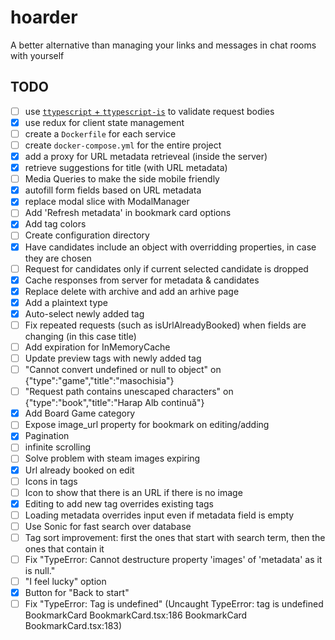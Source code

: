 # hoarder
A better alternative than managing your links and messages in chat rooms with yourself

## TODO

- [ ] use [`ttypescript` + `ttypescript-is`](https://stackoverflow.com/a/60824562) to validate request bodies
- [x] use redux for client state management
- [ ] create a `Dockerfile` for each service
- [ ] create `docker-compose.yml` for the entire project
- [x] add a proxy for URL metadata retrieveal (inside the server)
- [x] retrieve suggestions for title (with URL metadata)
- [ ] Media Queries to make the side mobile friendly
- [x] autofill form fields based on URL metadata
- [x] replace modal slice with ModalManager
- [ ] Add 'Refresh metadata' in bookmark card options
- [x] Add tag colors
- [ ] Create configuration directory
- [x] Have candidates include an object with overridding properties, in case they are chosen
- [ ] Request for candidates only if current selected candidate is dropped
- [x] Cache responses from server for metadata & candidates
- [x] Replace delete with archive and add an arhive page
- [x] Add a plaintext type
- [x] Auto-select newly added tag
- [ ] Fix repeated requests (such as isUrlAlreadyBooked) when fields are changing (in this case title)
- [ ] Add expiration for InMemoryCache
- [ ] Update preview tags with newly added tag
- [ ] "Cannot convert undefined or null to object" on {"type":"game","title":"masochisia"}
- [ ] "Request path contains unescaped characters" on {"type":"book","title":"Harap Alb continuă"}
- [x] Add Board Game category
- [ ] Expose image_url property for bookmark on editing/adding
- [x] Pagination
- [ ] infinite scrolling
- [ ] Solve problem with steam images expiring
- [x] Url already booked on edit
- [ ] Icons in tags
- [ ] Icon to show that there is an URL if there is no image
- [x] Editing to add new tag overrides existing tags
- [ ] Loading metadata overrides input even if metadata field is empty
- [ ] Use Sonic for fast search over database
- [ ] Tag sort improvement: first the ones that start with search term, then the ones that contain it
- [ ] Fix "TypeError: Cannot destructure property 'images' of 'metadata' as it is null."
- [ ] "I feel lucky" option
- [x] Button for "Back to start"
- [ ] Fix "TypeError: Tag is undefined" (Uncaught TypeError: tag is undefined
    BookmarkCard BookmarkCard.tsx:186
    BookmarkCard BookmarkCard.tsx:183)